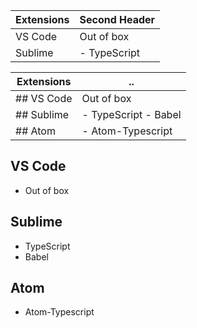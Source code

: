 
Extensions  | Second Header
------------- | -------------
VS Code  | Out of box
Sublime  | - TypeScript

| Extensions |	.. |
| ------------- | ----------------------|
| ## VS Code	| Out of box			|
| ## Sublime	| - TypeScript - Babel			|
| ## Atom		| - Atom-Typescript		|


## VS Code
- Out of box

## Sublime
- TypeScript
- Babel

## Atom
- Atom-Typescript
